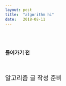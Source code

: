 ```yaml
---
layout: post
title:  "algorithm hi"
date:   2018-08-11
---
```


<br>
<br>
<h3 style='width: 100%;'>들어가기 전</h3>
<br>
<p style='font-size:20px;'>알고리즘 글 작성 준비</p>

